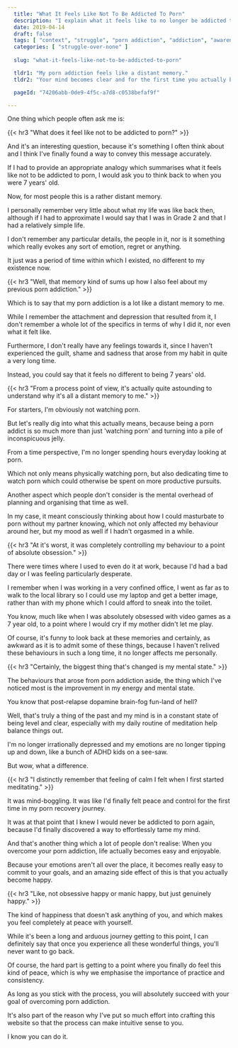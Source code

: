 ```yaml
---
  title: "What It Feels Like Not To Be Addicted To Porn"
  description: "I explain what it feels like to no longer be addicted to porn."
  date: 2019-04-14
  draft: false
  tags: [ "context", "struggle", "porn addiction", "addiction", "awareness", "awareness exercises", "perspective", "nofap", "neverfap", "neverfap deluxe" ]
  categories: [ "struggle-over-none" ]
  
  slug: "what-it-feels-like-not-to-be-addicted-to-porn"

  tldr1: "My porn addiction feels like a distant memory."
  tldr2: "Your mind becomes clear and for the first time you actually begin to feel genuinely happy."

  pageId: "74206abb-0de9-4f5c-a7d8-c0538befaf9f"

---
```


One thing which people often ask me is:

{{< hr3 "What does it feel like not to be addicted to porn?" >}}

And it's an interesting question, because it's something I often think about and I think I've finally found a way to convey this message accurately.

If I had to provide an appropriate analogy which summarises what it feels like not to be addicted to porn, I would ask you to think back to when you were 7 years' old.

Now, for most people this is a rather distant memory. 

I personally remember very little about what my life was like back then, although if I had to approximate I would say that I was in Grade 2 and that I had a relatively simple life.

I don't remember any particular details, the people in it, nor is it something which really evokes any sort of emotion, regret or anything.

It just was a period of time within which I existed, no different to my existence now.


{{< hr3 "Well, that memory kind of sums up how I also feel about my previous porn addiction." >}}


Which is to say that my porn addiction is a lot like a distant memory to me.

While I remember the attachment and depression that resulted from it, I don't remember a whole lot of the specifics in terms of why I did it, nor even what it felt like.

Furthermore, I don't really have any feelings towards it, since I haven't experienced the guilt, shame and sadness that arose from my habit in quite a very long time.

Instead, you could say that it feels no different to being 7 years' old.


{{< hr3 "From a process point of view, it's actually quite astounding to understand why it's all a distant memory to me." >}}


For starters, I'm obviously not watching porn.

But let's really dig into what this actually means, because being a porn addict is so much more than just 'watching porn' and turning into a pile of inconspicuous jelly.

From a time perspective, I'm no longer spending hours everyday looking at porn.

Which not only means physically watching porn, but also dedicating time to watch porn which could otherwise be spent on more productive pursuits.

Another aspect which people don't consider is the mental overhead of planning and organising that time as well. 

In my case, it meant consciously thinking about how I could masturbate to porn without my partner knowing, which not only affected my behaviour around her, but my mood as well if I hadn't orgasmed in a while.


{{< hr3 "At it's worst, it was completely controlling my behaviour to a point of absolute obsession." >}}


There were times where I used to even do it at work, because I'd had a bad day or I was feeling particularly desperate.

I remember when I was working in a very confined office, I went as far as to walk to the local library so I could use my laptop and get a better image, rather than with my phone which I could afford to sneak into the toilet.

You know, much like when I was absolutely obsessed with video games as a 7 year old, to a point where I would cry if my mother didn't let me play. 

Of course, it's funny to look back at these memories and certainly, as awkward as it is to admit some of these things, because I haven't relived these behaviours in such a long time, it no longer affects me personally.


{{< hr3 "Certainly, the biggest thing that's changed is my mental state." >}}


The behaviours that arose from porn addiction aside, the thing which I've noticed most is the improvement in my energy and mental state.

You know that post-relapse dopamine brain-fog fun-land of hell? 

Well, that's truly a thing of the past and my mind is in a constant state of being level and clear, especially with my daily routine of meditation help balance things out.

I'm no longer irrationally depressed and my emotions are no longer tipping up and down, like a bunch of ADHD kids on a see-saw.

But wow, what a difference.


{{< hr3 "I distinctly remember that feeling of calm I felt when I first started meditating." >}}


It was mind-boggling. It was like I'd finally felt peace and control for the first time in my porn recovery journey.

It was at that point that I knew I would never be addicted to porn again, because I'd finally discovered a way to effortlessly tame my mind. 

And that's another thing which a lot of people don't realise: When you overcome your porn addiction, life actually becomes easy and enjoyable.

Because your emotions aren't all over the place, it becomes really easy to commit to your goals, and an amazing side effect of this is that you actually become happy.


{{< hr3 "Like, not obsessive happy or manic happy, but just genuinely happy." >}}


The kind of happiness that doesn't ask anything of you, and which makes you feel completely at peace with yourself.

While it's been a long and arduous journey getting to this point, I can definitely say that once you experience all these wonderful things, you'll never want to go back.

Of course, the hard part is getting to a point where you finally do feel this kind of peace, which is why we emphasise the importance of practice and consistency.

As long as you stick with the process, you will absolutely succeed with your goal of overcoming porn addiction. 

It's also part of the reason why I've put so much effort into crafting this website so that the process can make intuitive sense to you.

I know you can do it.















<!-- For starters, it feels as if I never was addicted to porn.  -->


